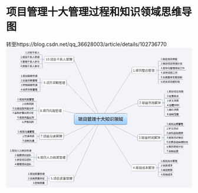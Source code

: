 # 项目管理十大管理过程和知识领域思维导图 
转至https://blog.csdn.net/qq_36628003/article/details/102736770
![十大知识领域](https://github.com/13567370952/log/blob/main/pm/1.png)